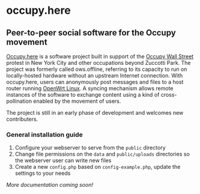 # occupy.here

## Peer-to-peer social software for the Occupy movement

[Occupy.here](http://occupyhere.org/) is a software project built in support of the [Occupy Wall Street](http://nycga.net/) protest in New York City and other occupations beyond Zuccotti Park. The project was formerly called ows.offline, referring to its capacity to run on locally-hosted hardware without an upstream Internet connection. With occupy.here, users can anonymously post messages and files to a host router running [OpenWrt Linux](https://openwrt.org/). A syncing mechanism allows remote instances of the software to exchange content using a kind of cross-pollination enabled by the movement of users.

The project is still in an early phase of development and welcomes new contributers.

### General installation guide

1. Configure your webserver to serve from the `public` directory
2. Change file permissions on the `data` and `public/uploads` directories so the webserver user can write new files
3. Create a new `config.php` based on `config-example.php`, update the settings to your needs

*More documentation coming soon!*
